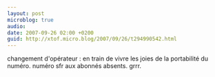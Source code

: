 ```yaml
---
layout: post
microblog: true
audio: 
date: 2007-09-26 02:00 +0200
guid: http://xtof.micro.blog/2007/09/26/t294990542.html
---
```

changement d'opérateur : en train de vivre les joies de la portabilité du numéro. numéro sfr aux abonnés absents. grrr.
